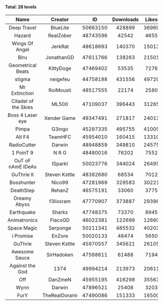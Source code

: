 #### Total: 28 levels

| Name | Creator | ID | Downloads | Likes |
|:---:|:---:|:---:|:---:|:---:|
| Deep Travel | BlueLite | 50663150 | 428899 | 36969
| Hazard | RealZober | 48743596 | 42542 | 4655
| Wings Of Angel | JerkRat | 48618693 | 140370 | 15013
| Biru | JonathanGD | 47611766 | 138263 | 21501
| Geometrical Beats | KittyDoge | 47469402 | 53535 | 7276
| stigma | neigefeu | 44758188 | 431556 | 49729
| Mr Extinction | RoiMousti | 48517555 | 22174 | 2580
| Citadel of the Skies | ML500 | 47109037 | 396443 | 31265
| Boss 4 Laser eye | Xender Game | 49347491 | 271817 | 24013
| Pimpa | G3ingo | 45297335 | 495755 | 41005
| Alt F4 | TeamHFC | 45954010 | 160415 | 13310
| RadioCutter | Darwin | 48948859 | 349810 | 24575
| 1 PoinT 9 | N R G | 48480016 | 76202 | 7552
| OuT oF nAmE iDeAs | ISparkI | 50023776 | 344024 | 26495
| GuThrie II | Steven Ksttle | 48382680 | 68534 | 7012
| Bosshunter | Nico99 | 47281969 | 329583 | 30221
| DeathStep | RehanZ | 46575191 | 33060 | 3775
| Dreamy Abyss | f3lixsram | 47770907 | 373887 | 29396
| Earthquake  | Sharks | 47748375 | 73370 | 8945
| Animatronics | FlacoGD | 46022381 | 122699 | 12660
| Space Magic | Serponge | 50211341 | 485532 | 40203
| i Promise | EnZore | 50020133 | 48474 | 5650
| GuThrie | Steven Ksttle | 45970557 | 345621 | 26105
| Awesome Sauce | SirHadoken | 47568611 | 61488 | 7194
| Against the God | 1374 | 49994214 | 213973 | 20611
| Off | DanZmeN | 45955195 | 416298 | 35563
| Wynn | Darwin | 47896521 | 25408 | 3203
| FurY | TheRealDorami | 47490086 | 151333 | 16500
